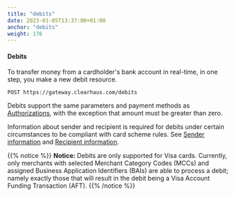 ```yaml
---
title: "debits"
date: 2023-01-05T13:37:00+01:00
anchor: "debits"
weight: 176
---
```

#### Debits
To transfer money from a cardholder's bank account in real-time, in one step, you make a new debit resource.
```shell
POST https://gateway.clearhaus.com/debits
```
Debits support the same parameters and payment methods as [Authorizations](#authorizations), with the exception that amount must be greater than zero.

Information about sender and recipient is required for debits under certain circumstances to be compliant with card scheme rules. See [Sender information](#sender_information) and [Recipient information](#recipient_information).

{{% notice %}}
**Notice:** Debits are only supported for Visa cards. Currently, only merchants with selected Merchant Category Codes (MCCs) and assigned Business Application Identifiers (BAIs) are able to process a debit; namely exactly those that will result in the debit being a Visa Account Funding Transaction (AFT).
{{% /notice %}}
